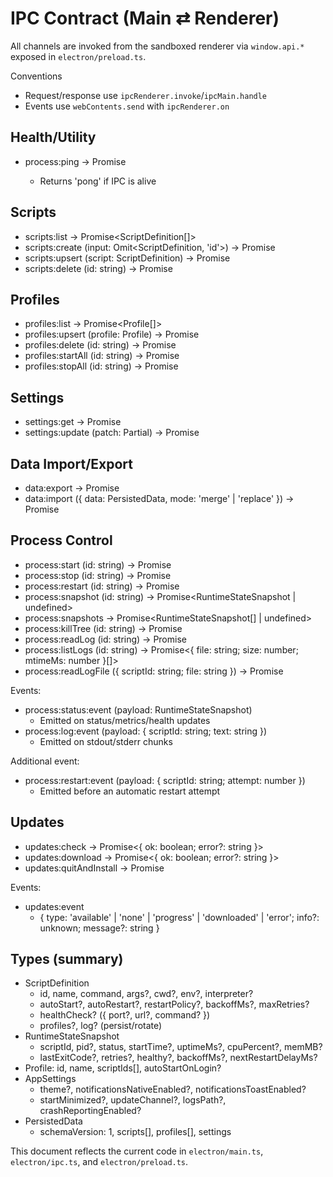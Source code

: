 # IPC Contract (Main ⇄ Renderer)

All channels are invoked from the sandboxed renderer via `window.api.*` exposed in `electron/preload.ts`.

Conventions
- Request/response use `ipcRenderer.invoke`/`ipcMain.handle`
- Events use `webContents.send` with `ipcRenderer.on`

## Health/Utility
- process:ping → Promise<string>
  - Returns 'pong' if IPC is alive

## Scripts
- scripts:list → Promise<ScriptDefinition[]>
- scripts:create (input: Omit<ScriptDefinition, 'id'>) → Promise<ScriptDefinition>
- scripts:upsert (script: ScriptDefinition) → Promise<ScriptDefinition>
- scripts:delete (id: string) → Promise<void>

## Profiles
- profiles:list → Promise<Profile[]>
- profiles:upsert (profile: Profile) → Promise<Profile>
- profiles:delete (id: string) → Promise<void>
- profiles:startAll (id: string) → Promise<void>
- profiles:stopAll (id: string) → Promise<void>

## Settings
- settings:get → Promise<AppSettings>
- settings:update (patch: Partial<AppSettings>) → Promise<AppSettings>

## Data Import/Export
- data:export → Promise<PersistedData>
- data:import ({ data: PersistedData, mode: 'merge' | 'replace' }) → Promise<PersistedData>

## Process Control
- process:start (id: string) → Promise<void>
- process:stop (id: string) → Promise<void>
- process:restart (id: string) → Promise<void>
- process:snapshot (id: string) → Promise<RuntimeStateSnapshot | undefined>
- process:snapshots → Promise<RuntimeStateSnapshot[] | undefined>
- process:killTree (id: string) → Promise<void>
- process:readLog (id: string) → Promise<string>
- process:listLogs (id: string) → Promise<{ file: string; size: number; mtimeMs: number }[]>
- process:readLogFile ({ scriptId: string; file: string }) → Promise<string>

Events:
- process:status:event (payload: RuntimeStateSnapshot)
  - Emitted on status/metrics/health updates
- process:log:event (payload: { scriptId: string; text: string })
  - Emitted on stdout/stderr chunks
  
Additional event:
- process:restart:event (payload: { scriptId: string; attempt: number })
  - Emitted before an automatic restart attempt

## Updates
- updates:check → Promise<{ ok: boolean; error?: string }>
- updates:download → Promise<{ ok: boolean; error?: string }>
- updates:quitAndInstall → Promise<void>

Events:
- updates:event
  - { type: 'available' | 'none' | 'progress' | 'downloaded' | 'error'; info?: unknown; message?: string }

## Types (summary)
- ScriptDefinition
  - id, name, command, args?, cwd?, env?, interpreter?
  - autoStart?, autoRestart?, restartPolicy?, backoffMs?, maxRetries?
  - healthCheck? ({ port?, url?, command? })
  - profiles?, log? (persist/rotate)
- RuntimeStateSnapshot
  - scriptId, pid?, status, startTime?, uptimeMs?, cpuPercent?, memMB?
  - lastExitCode?, retries?, healthy?, backoffMs?, nextRestartDelayMs?
- Profile: id, name, scriptIds[], autoStartOnLogin?
- AppSettings
  - theme?, notificationsNativeEnabled?, notificationsToastEnabled?
  - startMinimized?, updateChannel?, logsPath?, crashReportingEnabled?
- PersistedData
  - schemaVersion: 1, scripts[], profiles[], settings

This document reflects the current code in `electron/main.ts`, `electron/ipc.ts`, and `electron/preload.ts`.


